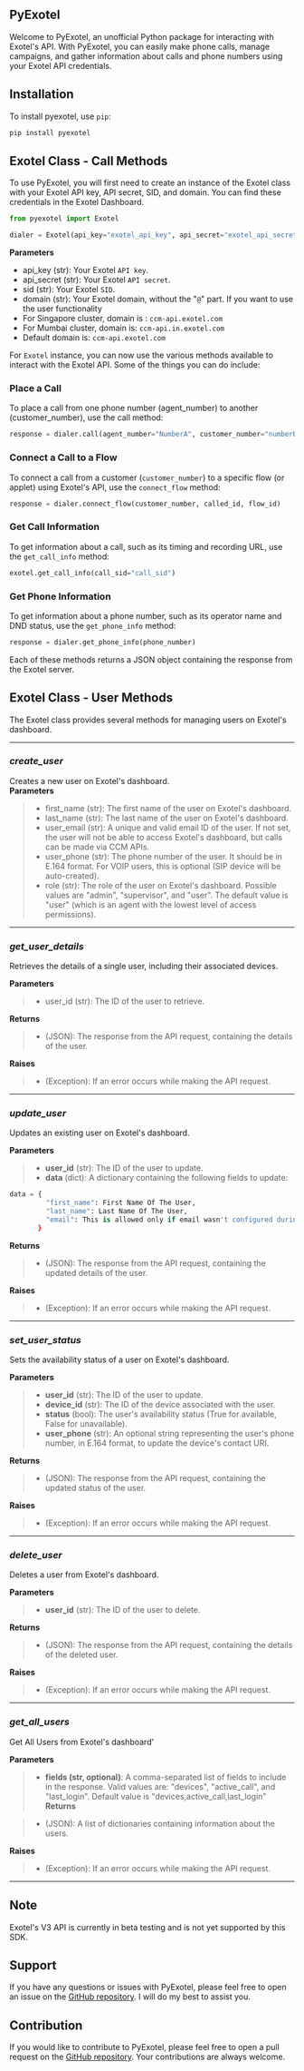 ## PyExotel

Welcome to PyExotel, an unofficial Python package for interacting with Exotel's API. With PyExotel, you can easily make phone calls, manage campaigns, and gather information about calls and phone numbers using your Exotel API credentials.

## Installation

To install pyexotel, use `pip`:

```python
pip install pyexotel
```

## Exotel Class - Call Methods

To use PyExotel, you will first need to create an instance of the Exotel class with your Exotel API key, API secret, SID, and domain. You can find these credentials in the Exotel Dashboard.

```python
from pyexotel import Exotel

dialer = Exotel(api_key="exotel_api_key", api_secret="exotel_api_secret", sid='exotel_sid', domain="exotel_domain")
```
**Parameters**
* api_key (str): Your Exotel `API key`.
* api_secret (str): Your Exotel `API secret`.
* sid (str): Your Exotel `SID`.
* domain (str): Your Exotel domain, without the "`@`" part. If you want to use the user functionality
* For Singapore cluster, domain is : `ccm-api.exotel.com`
* For Mumbai cluster, domain is: `ccm-api.in.exotel.com`
* Default domain is: `ccm-api.exotel.com`

For `Exotel` instance, you can now use the various methods available to interact with the Exotel API. Some of the things you can do include:

### Place a Call

To place a call from one phone number (agent\_number) to another (customer\_number), use the call method:

```python
response = dialer.call(agent_number="NumberA", customer_number="numberB", caller_id="exotel_callerID")
```

### Connect a Call to a Flow

To connect a call from a customer (`customer_number`) to a specific flow (or applet) using Exotel's API, use the `connect_flow` method:

```python
response = dialer.connect_flow(customer_number, called_id, flow_id)
```

### Get Call Information

To get information about a call, such as its timing and recording URL, use the `get_call_info` method:

```python
exotel.get_call_info(call_sid="call_sid")
```

### Get Phone Information

To get information about a phone number, such as its operator name and DND status, use the `get_phone_info` method:

```python
response = dialer.get_phone_info(phone_number)
```

Each of these methods returns a JSON object containing the response from the Exotel server.

## Exotel Class - User Methods

The Exotel class provides several methods for managing users on Exotel's dashboard.

---

### _create\_user_

Creates a new user on Exotel's dashboard.  
**Parameters**

> *   first\_name (str): The first name of the user on Exotel's dashboard.
> *   last\_name (str): The last name of the user on Exotel's dashboard.
> *   user\_email (str): A unique and valid email ID of the user. If not set, the user will not be able to access Exotel's dashboard, but calls can be made via CCM APIs.
> *   user\_phone (str): The phone number of the user. It should be in E.164 format. For VOIP users, this is optional (SIP device will be auto-created).
> *   role (str): The role of the user on Exotel's dashboard. Possible values are "admin", "supervisor", and "user". The default value is "user" (which is an agent with the lowest level of access permissions).

---

### _**get\_user\_details**_

Retrieves the details of a single user, including their associated devices.

**Parameters**

> *   user\_id (str): The ID of the user to retrieve.

**Returns**

> *   (JSON): The response from the API request, containing the details of the user.

**Raises**

> *   (Exception): If an error occurs while making the API request.

---

### _**update\_user**_

Updates an existing user on Exotel's dashboard.

**Parameters**

> *   **user\_id** (str): The ID of the user to update.
> *   **data** (dict): A dictionary containing the following fields to update:

```python
data = {
         "first_name": First Name Of The User,
         "last_name": Last Name Of The User,
         "email": This is allowed only if email wasn't configured during Create User API.,
       }
```

**Returns**

> *   (JSON): The response from the API request, containing the updated details of the user.

**Raises**

> *   (Exception): If an error occurs while making the API request.

---

### _**set\_user\_status**_

Sets the availability status of a user on Exotel's dashboard.

**Parameters**

> *   **user\_id** (str): The ID of the user to update.
> *   **device\_id** (str): The ID of the device associated with the user.
> *   **status** (bool): The user's availability status (True for available, False for unavailable).
> *   **user\_phone** (str): An optional string representing the user's phone number, in E.164 format, to update the device's contact URI.

**Returns**

> *   (JSON): The response from the API request, containing the updated status of the user.

**Raises**

> *   (Exception): If an error occurs while making the API request.

---

### _**delete\_user**_

Deletes a user from Exotel's dashboard.

**Parameters**

> *   **user\_id** (str): The ID of the user to delete.

**Returns**

> *   (JSON): The response from the API request, containing the details of the deleted user.

**Raises**

> *   (Exception): If an error occurs while making the API request.

---

### _**get_all_users**_

Get All Users from Exotel's dashboard'

**Parameters**

>*   **fields (str, optional)**: A comma-separated list of fields to include in the response.
           Valid values are: "devices", "active_call", and "last_login".
           Default value is "devices,active_call,last_login"
**Returns**

> *   (JSON): A list of dictionaries containing information about the users.

**Raises**

> *   (Exception): If an error occurs while making the API request.

---


## Note

Exotel's V3 API is currently in beta testing and is not yet supported by this SDK.

## Support

If you have any questions or issues with PyExotel, please feel free to open an issue on the [GitHub repository](https://github.com/devbijay/pyexotel). I will do my best to assist you.

## Contribution

If you would like to contribute to PyExotel, please feel free to open a pull request on the [GitHub repository](https://github.com/devbijay/pyexotel). Your contributions are always welcome.